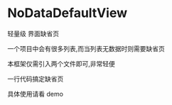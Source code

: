 # NoDataDefaultView
轻量级 界面缺省页

一个项目中会有很多列表,而当列表无数据时则需要缺省页

本框架仅需引入两个文件即可,非常轻便

一行代码搞定缺省页

具体使用请看 demo

